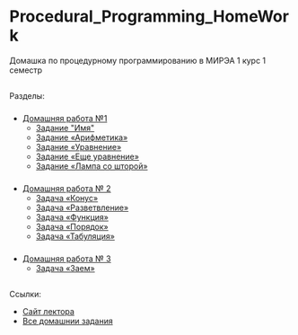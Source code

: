 # Procedural_Programming_HomeWork
Домашка по процедурному программированию в МИРЭА 1 курс 1 семестр

##
Разделы:
###
* [Домашняя работа №1](HomeWork_1)
    - [Задание "Имя"](HomeWork_1/task_name)
    - [Задание «Арифметика»](HomeWork_1/task_arithmetic)
    - [Задание «Уравнение»](HomeWork_1/task_equation)
    - [Задание «Еще уравнение»](HomeWork_1/task_quadratic_equation)
    - [Задание «Лампа со шторой»](HomeWork_1/task_lamp_with_curtain)

###
 * [Домашняя работа № 2](HomeWork_2)
    - [Задача «Конус»](HomeWork_2/task_cone_problem)
    - [Задача «Разветвление»](HomeWork_2/task_branching)
    - [Задача «Функция»](HomeWork_2/task_function)
    - [Задача «Порядок»](HomeWork_2/task_order)
    - [Задача «Табуляция»](HomeWork_2/task_tabulation)
    
###
 - [Домашняя работа № 3](HomeWork_3)
    - [Задача «Заем»](HomeWork_3/task_loan)

##
Ссылки:

 - [Сайт лектора](https://lizochekk.jimdofree.com/)
 - [Все домашнии задания](Procedural_Programming_HomeWork/ReferenceMaterial/ALL_HOMEWORKS.pdf)
